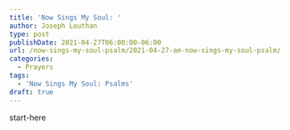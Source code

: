 ```yaml
---
title: 'Now Sings My Soul: '
author: Joseph Louthan
type: post
publishDate: 2021-04-27T06:00:00-06:00
url: /now-sings-my-soul-psalm/2021-04-27-am-now-sings-my-soul-psalm/
categories:
  - Prayers
tags:
  - 'Now Sings My Soul: Psalms'
draft: true
---
```

<div style="font-variant: small-caps;">

</div>
    start-here
